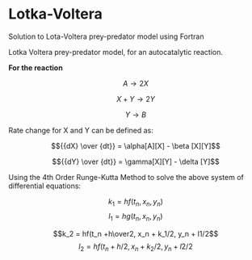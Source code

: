 # Lotka-Voltera
Solution to Lota-Voltera prey-predator model using Fortran

Lotka Voltera prey-predator model, for an autocatalytic reaction. 

**For the reaction**

$$A \rightarrow 2X$$

$$X + Y \rightarrow 2Y$$

$$Y \rightarrow B$$

Rate change for X and Y can be defined as:

$${{dX} \over {dt}} = \alpha[A][X] - \beta [X][Y]$$

$${{dY} \over {dt}} = \gamma[X][Y] - \delta [Y]$$

Using the 4th Order Runge-Kutta Method to solve the above system of differential equations:

$$k_1 = hf(t_n,x_n,y_n)$$
$$l_1 = hg(t_n,x_n,y_n)$$

$$k_2 = hf(t_n +h\over2, x_n + k_1/2, y_n + l1/2$$
$$l_2 = hf(t_n +h/2, x_n + k_2/2, y_n + l2/2$$
